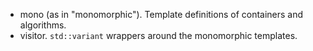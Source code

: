 - mono (as in "monomorphic"). Template definitions of containers and algorithms.
- visitor. `std::variant` wrappers around the monomorphic templates.